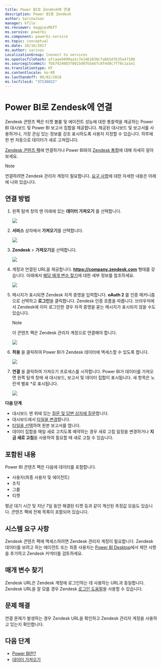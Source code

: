 ```yaml
---
title: Power BI로 Zendesk에 연결
description: Power BI용 Zendesk
author: SarinaJoan
manager: kfile
ms.reviewer: maggiesMSFT
ms.service: powerbi
ms.component: powerbi-service
ms.topic: conceptual
ms.date: 10/16/2017
ms.author: sarinas
LocalizationGroup: Connect to services
ms.openlocfilehash: afcaae9499aa1c7e1461030cfa6b5d7b35a47188
ms.sourcegitcommit: fbb7924603f8915d07b5e6fc8f4d0c7f70c1a1e1
ms.translationtype: HT
ms.contentlocale: ko-KR
ms.lasthandoff: 08/02/2018
ms.locfileid: "37136022"
---
```

# <a name="connect-to-zendesk-with-power-bi"></a>Power BI로 Zendesk에 연결
Zendesk 콘텐츠 팩은 티켓 볼륨 및 에이전트 성능에 대한 통찰력을 제공하는 Power BI 대시보드 및 Power BI 보고서 집합을 제공합니다. 제공된 대시보드 및 보고서를 사용하거나, 가장 관심 있는 정보를 강조 표시하도록 사용자 지정할 수 있습니다.  하루에 한 번 자동으로 데이터가 새로 고쳐집니다. 

[Zendesk 콘텐츠 팩](https://app.powerbi.com/getdata/services/zendesk)에 연결하거나 Power BI와의 [Zendesk 통합](https://powerbi.microsoft.com/integrations/zendesk)에 대해 자세히 알아보세요.

>[!NOTE]
>연결하려면 Zendesk 관리자 계정이 필요합니다. [요구 사항](#Requirements)에 대한 자세한 내용은 아래에 나와 있습니다.

## <a name="how-to-connect"></a>연결 방법
1. 왼쪽 탐색 창의 맨 아래에 있는 **데이터 가져오기** 를 선택합니다.
   
   ![](media/service-connect-to-zendesk/pbi_getdata.png)
2. **서비스** 상자에서 **가져오기**를 선택합니다.
   
   ![](media/service-connect-to-zendesk/pbi_getservices.png) 
3. **Zendesk** \> **가져오기**를 선택합니다.
   
   ![](media/service-connect-to-zendesk/zendesk.png)
4. 계정과 연결된 URL을 제공합니다. **https://company.zendesk.com** 형태를 갖습니다. 아래에서 [해당 매개 변수 찾기](#FindingParams)에 대한 세부 정보를 참조하세요.
   
   ![](media/service-connect-to-zendesk/pbi_zendeskconnect.png)
5. 메시지가 표시되면 Zendesk 자격 증명을 입력합니다.  **oAuth 2** 를 인증 메커니즘으로 선택하고 **로그인**을 클릭합니다. Zendesk 인증 흐름을 따릅니다. 브라우저에서 Zendesk에 이미 로그인한 경우 자격 증명을 묻는 메시지가 표시되지 않을 수도 있습니다.
   
   > [!NOTE]
   > 이 콘텐츠 팩은 Zendesk 관리자 계정으로 연결해야 합니다. 
   > 
   > 
   
   ![](media/service-connect-to-zendesk/pbi_zendesksignin.png)
6. **허용** 을 클릭하여 Power BI가 Zendesk 데이터에 액세스할 수 있도록 합니다.
   
   ![](media/service-connect-to-zendesk/zendesk2.jpg)
7. **연결** 을 클릭하여 가져오기 프로세스를 시작합니다. Power BI가 데이터를 가져오면 왼쪽 탐색 창에 새 대시보드, 보고서 및 데이터 집합이 표시됩니다. 새 항목은 노란색 별표 \*로 표시됩니다.
   
   ![](media/service-connect-to-zendesk/pbi_zendeskdash.png)

**다음 단계**

* 대시보드 맨 위에 있는 [질문 및 답변 상자에 질문](power-bi-q-and-a.md)합니다.
* 대시보드에서 [타일을 변경](service-dashboard-edit-tile.md)합니다.
* [타일을 선택](service-dashboard-tiles.md)하여 원본 보고서를 엽니다.
* 데이터 집합을 매일 새로 고치도록 예약하는 경우 새로 고침 일정을 변경하거나 **지금 새로 고침**을 사용하여 필요할 때 새로 고칠 수 있습니다.

## <a name="whats-included"></a>포함된 내용
Power BI 콘텐츠 팩은 다음에 데이터를 포함합니다.  

* 사용자(최종 사용자 및 에이전트)  
* 조직  
* 그룹  
* 티켓  

평균 대기 시간 및 지난 7일 동안 해결된 티켓 등과 같이 계산된 측정값 모음도 있습니다. 콘텐츠 팩에 전체 목록이 포함되어 있습니다.

<a name="Requirements"></a>

## <a name="system-requirements"></a>시스템 요구 사항
Zendesk 콘텐츠 팩에 액세스하려면 Zendesk 관리자 계정이 필요합니다. Zendesk 데이터를 보려고 하는 에이전트 또는 최종 사용자는 [Power BI Desktop](desktop-connect-to-data.md)에서 제안 사항을 추가하고 Zendesk 커넥터를 검토하세요.

<a name="FindingParams"></a>

## <a name="finding-parameters"></a>매개 변수 찾기
Zendesk URL은 Zendesk 계정에 로그인하는 데 사용하는 URL과 동일합니다. Zendesk URL을 잘 모를 경우 Zendesk [로그인 도움말](https://www.zendesk.com/login/)을 사용할 수 있습니다.

## <a name="troubleshooting"></a>문제 해결
연결 문제가 발생하는 경우 Zendesk URL을 확인하고 Zendesk 관리자 계정을 사용하고 있는지 확인합니다.

## <a name="next-steps"></a>다음 단계
* [Power BI란?](power-bi-overview.md)
* [데이터 가져오기](service-get-data.md)

